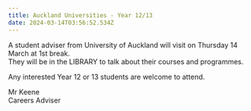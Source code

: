 ```yaml
---
title: Auckland Universities - Year 12/13
date: 2024-03-14T03:56:52.534Z
---
```

A student adviser from University of Auckland will visit on Thursday 14 March at 1st break.  
They will be in the LIBRARY to talk about their courses and programmes. 

Any interested Year 12 or 13 students are welcome to attend.

Mr Keene  
Careers Adviser